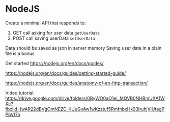 # NodeJS
Create a minimal API that responds to:
1. GET call asking for user data `getUserData`
2. POST call saving userData `setUserData`

Data should be saved as json in server memory
Saving user data in a plain file is a bonus

Get started 
https://nodejs.org/en/docs/guides/

https://nodejs.org/en/docs/guides/getting-started-guide/

https://nodejs.org/en/docs/guides/anatomy-of-an-http-transaction/

Video tutorial:
https://drive.google.com/drive/folders/0ByWO0aO1eI_MQVB0NHBmUXA1WXc?fbclid=IwAR22dBVgOmNEZC_KUuGvAw1wKzstuf5RmfnbxHx93iruhjVlUtagPPbVt7o
